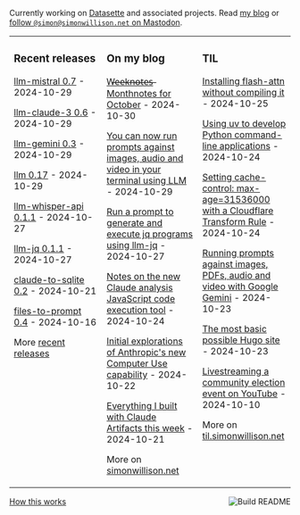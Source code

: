 Currently working on [Datasette](https://datasette.io/) and associated projects. Read [my blog](https://simonwillison.net/) or <a href="https://fedi.simonwillison.net/@simon">follow `@simon@simonwillison.net` on Mastodon</a>.

<table><tr><td valign="top" width="33%">

### Recent releases
<!-- recent_releases starts -->
[llm-mistral 0.7](https://github.com/simonw/llm-mistral/releases/tag/0.7) - 2024-10-29

[llm-claude-3 0.6](https://github.com/simonw/llm-claude-3/releases/tag/0.6) - 2024-10-29

[llm-gemini 0.3](https://github.com/simonw/llm-gemini/releases/tag/0.3) - 2024-10-29

[llm 0.17](https://github.com/simonw/llm/releases/tag/0.17) - 2024-10-29

[llm-whisper-api 0.1.1](https://github.com/simonw/llm-whisper-api/releases/tag/0.1.1) - 2024-10-27

[llm-jq 0.1.1](https://github.com/simonw/llm-jq/releases/tag/0.1.1) - 2024-10-27

[claude-to-sqlite 0.2](https://github.com/simonw/claude-to-sqlite/releases/tag/0.2) - 2024-10-21

[files-to-prompt 0.4](https://github.com/simonw/files-to-prompt/releases/tag/0.4) - 2024-10-16
<!-- recent_releases ends -->
More [recent releases](https://github.com/simonw/simonw/blob/main/releases.md)
</td><td valign="top" width="34%">

### On my blog
<!-- blog starts -->
[W̶e̶e̶k̶n̶o̶t̶e̶s̶  Monthnotes for October](https://simonwillison.net/2024/Oct/30/monthnotes/) - 2024-10-30

[You can now run prompts against images, audio and video in your terminal using LLM](https://simonwillison.net/2024/Oct/29/llm-multi-modal/) - 2024-10-29

[Run a prompt to generate and execute jq programs using llm-jq](https://simonwillison.net/2024/Oct/27/llm-jq/) - 2024-10-27

[Notes on the new Claude analysis JavaScript code execution tool](https://simonwillison.net/2024/Oct/24/claude-analysis-tool/) - 2024-10-24

[Initial explorations of Anthropic's new Computer Use capability](https://simonwillison.net/2024/Oct/22/computer-use/) - 2024-10-22

[Everything I built with Claude Artifacts this week](https://simonwillison.net/2024/Oct/21/claude-artifacts/) - 2024-10-21
<!-- blog ends -->
More on [simonwillison.net](https://simonwillison.net/)
</td><td valign="top" width="33%">

### TIL
<!-- tils starts -->
[Installing flash-attn without compiling it](https://til.simonwillison.net/python/installing-flash-attention) - 2024-10-25

[Using uv to develop Python command-line applications](https://til.simonwillison.net/python/uv-cli-apps) - 2024-10-24

[Setting cache-control: max-age=31536000 with a Cloudflare Transform Rule](https://til.simonwillison.net/cloudflare/cache-control-transform-rule) - 2024-10-24

[Running prompts against images, PDFs, audio and video with Google Gemini](https://til.simonwillison.net/llms/prompt-gemini) - 2024-10-23

[The most basic possible Hugo site](https://til.simonwillison.net/hugo/basic) - 2024-10-23

[Livestreaming a community election event on YouTube](https://til.simonwillison.net/youtube/livestreaming) - 2024-10-10
<!-- tils ends -->
More on [til.simonwillison.net](https://til.simonwillison.net/)
</td></tr></table>

<a href="https://github.com/simonw/simonw/actions"><img src="https://github.com/simonw/simonw/workflows/Build%20README/badge.svg" align="right" alt="Build README"></a> <a href="https://simonwillison.net/2020/Jul/10/self-updating-profile-readme/">How this works</a>
